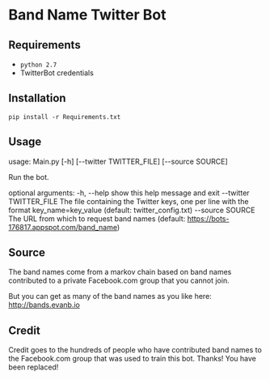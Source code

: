 # Band Name Twitter Bot

## Requirements

- `python 2.7`
- TwitterBot credentials

## Installation

`pip install -r Requirements.txt`

## Usage
usage: Main.py [-h] [--twitter TWITTER_FILE] [--source SOURCE]

Run the bot.

optional arguments:
  -h, --help            show this help message and exit
  --twitter TWITTER_FILE
                        The file containing the Twitter keys, one per line
                        with the format key_name=key_value (default:
                        twitter_config.txt)
  --source SOURCE       The URL from which to request band names (default:
                        https://bots-176817.appspot.com/band_name)

## Source

The band names come from a markov chain based on band names contributed to a private Facebook.com group that you cannot join.

But you can get as many of the band names as you like here: http://bands.evanb.io

## Credit

Credit goes to the hundreds of people who have contributed band names to the Facebook.com group that was used to train this bot. Thanks! You have been replaced!